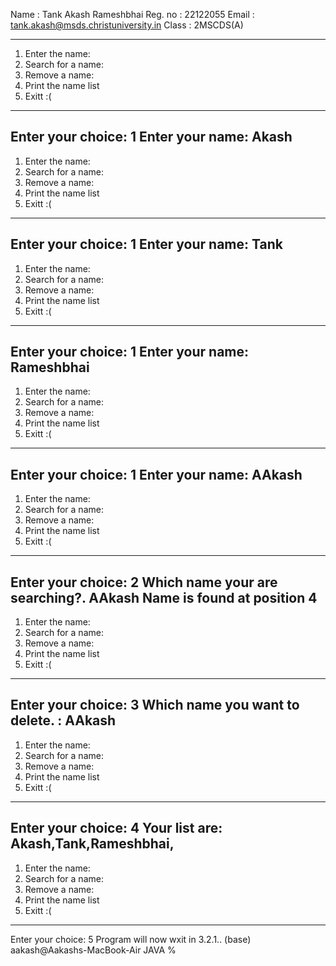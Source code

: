 Name : Tank Akash Rameshbhai
Reg. no : 22122055
Email : tank.akash@msds.christuniversity.in
Class : 2MSCDS(A)



-----------------------------
 1. Enter the name:    
 2. Search for a name: 
 3. Remove a name:    
 4. Print the name list  
 5. Exitt :(              
-----------------------------
Enter your choice: 
1
Enter your name: Akash
-----------------------------
 1. Enter the name:    
 2. Search for a name: 
 3. Remove a name:    
 4. Print the name list  
 5. Exitt :(              
-----------------------------
Enter your choice: 
1
Enter your name: Tank
-----------------------------
 1. Enter the name:    
 2. Search for a name: 
 3. Remove a name:    
 4. Print the name list  
 5. Exitt :(              
-----------------------------
Enter your choice: 
1
Enter your name: Rameshbhai
-----------------------------
 1. Enter the name:    
 2. Search for a name: 
 3. Remove a name:    
 4. Print the name list  
 5. Exitt :(              
-----------------------------
Enter your choice: 
1 
Enter your name: AAkash
-----------------------------
 1. Enter the name:    
 2. Search for a name: 
 3. Remove a name:    
 4. Print the name list  
 5. Exitt :(              
-----------------------------
Enter your choice: 
2
Which name your are searching?.
AAkash
Name is found at position 4
-----------------------------
 1. Enter the name:    
 2. Search for a name: 
 3. Remove a name:    
 4. Print the name list  
 5. Exitt :(              
-----------------------------
Enter your choice: 
3
Which name you want to delete. :
AAkash
-----------------------------
 1. Enter the name:    
 2. Search for a name: 
 3. Remove a name:    
 4. Print the name list  
 5. Exitt :(              
-----------------------------
Enter your choice: 
4
Your list are: 
Akash,Tank,Rameshbhai,
-----------------------------
 1. Enter the name:    
 2. Search for a name: 
 3. Remove a name:    
 4. Print the name list  
 5. Exitt :(              
-----------------------------
Enter your choice: 
5
Program will now wxit in 3.2.1..
(base) aakash@Aakashs-MacBook-Air JAVA % 
